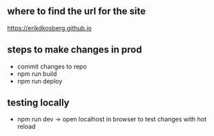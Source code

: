 ## where to find the url for the site
https://erikdkosberg.github.io

## steps to make changes in prod
- commit changes to repo
- npm run build
- npm run deploy

## testing locally
- npm run dev -> open localhost in browser to test changes with hot reload

